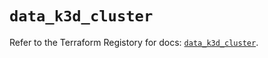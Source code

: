 # `data_k3d_cluster`

Refer to the Terraform Registory for docs: [`data_k3d_cluster`](https://registry.terraform.io/providers/pvotal-tech/k3d/0.0.6/docs/data-sources/cluster).
